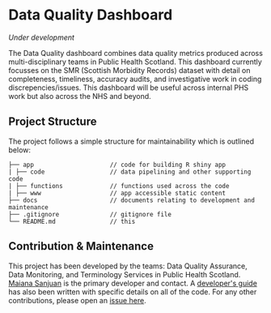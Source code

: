 # Data Quality Dashboard

*Under development* 

The Data Quality dashboard combines data quality metrics produced across multi-disciplinary teams in Public Health Scotland. This dashboard currently focusses on the SMR (Scottish Morbidity Records) dataset with detail on completeness, timeliness, accuracy audits, and investigative work in coding discrepencies/issues. This dashboard will be useful across internal PHS work but also across the NHS and beyond. 

## Project Structure

The project follows a simple structure for maintainability which is outlined below:

```
├── app                     // code for building R shiny app
| ├── code                  // data pipelining and other supporting code 
| ├── functions             // functions used across the code
| ├── www                   // app accessible static content
├── docs                    // documents relating to development and maintenance
├── .gitignore              // gitignore file
└── README.md               // this
```

## Contribution & Maintenance

This project has been developed by the teams: Data Quality Assurance, Data Monitoring, and Terminology Services in Public Health Scotland. [Maiana Sanjuan](https://github.com/maiana-sanjuan) is the primary developer and contact. A [developer's guide](https://github.com/Public-Health-Scotland/dqa_dashboard/blob/main/docs/development_guide.Rmd) has also been written with specific details on all of the code. For any other contributions, please open an [issue here](https://github.com/Public-Health-Scotland/dqa_dashboard/issues/new). 
